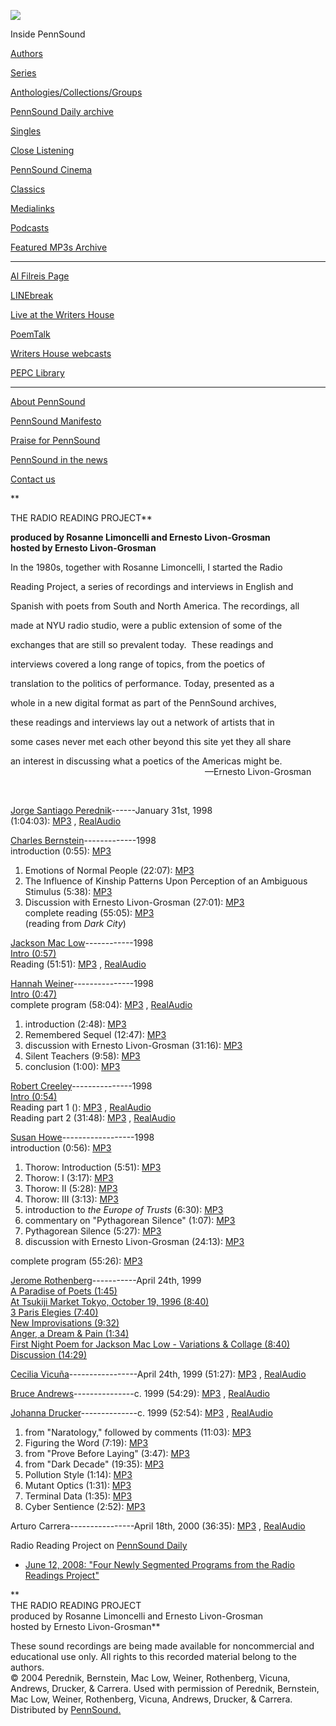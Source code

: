 ![](PennSound_flat.gif)

  

  
  

Inside PennSound

[Authors](authors.php)

[Series](series.php)

[Anthologies/Collections/Groups](anthologies.php)

[PennSound Daily archive](http://writing.upenn.edu/pennsound/daily)

[Singles](http://writing.upenn.edu/pennsound/singles)

[Close Listening](Close-Listening.php)

[PennSound Cinema](video.php)

[Classics](classics.php)

[Medialinks](http://writing.upenn.edu/wh/multimedia/medialinks/index.php)

[Podcasts](http://writing.upenn.edu/pennsound/podcasts.php)

[Featured MP3s Archive](featured-resources-archive.php)

------------------------------------------------------------------------

[Al Filreis Page](Filreis.html)

[LINEbreak](LINEbreak.html)

[Live at the Writers House](http://writing.upenn.edu/%7Ewh/involved/series/live/)

[PoemTalk](http://jacket2.org/content/poem-talk)

[Writers House webcasts](http://writing.upenn.edu/%7Ewh/webcasts/)

[PEPC
Library](http://writing.upenn.edu/pepc/contents.html)

------------------------------------------------------------------------

[About PennSound](http://writing.upenn.edu/pennsound/about.php)

[PennSound Manifesto](http://writing.upenn.edu/pennsound/manifesto.php)

<span class="quoted1">[Praise for PennSound](http://writing.upenn.edu/pennsound/praise.php)</span>

[PennSound in the news](http://writing.upenn.edu/pennsound/news)

[Contact us](mailto:pennsound@writing.upenn.edu)

**  
  
THE RADIO
READING PROJECT**

**produced
by Rosanne Limoncelli and Ernesto Livon-Grosman  
hosted by Ernesto Livon-Grosman**

In the 1980s, together with Rosanne Limoncelli, I started
the Radio 

Reading Project, a series of recordings and interviews in
English and 

Spanish with poets from South and North America. The recordings,
all 

made at NYU radio studio, were a public extension of some
of the 

exchanges that are still so prevalent today.  These
readings and 

interviews covered a long range of topics, from the poetics
of 

translation to the politics of performance. Today, presented
as a 

whole in a new digital format as part of the PennSound archives, 

these readings and interviews lay out a network of artists
that in 

some cases never met each other beyond this site yet they
all share 

an interest in discussing what a poetics of the Americas
might be.  
                                                                               —Ernesto
Livon-Grosman

 

[Jorge Santiago Perednik](http://writing.upenn.edu/pennsound/x/Perednik.php)------January 31st, 1998  
(1:04:03): [MP3](http://media.sas.upenn.edu/pennsound/authors/Perednik/Perednik-Jorge-Santiago_Radio-Readings-Project_01-31-98.mp3)
, [RealAudio](http://media.sas.upenn.edu/pennsound/authors/Perednik/Perednik-Jorge-Santiago_Radio-Readings-Project_01-31-98.rm)  
  
[Charles Bernstein](Bernstein.html)-------------1998  
introduction (0:55):
[MP3](http://media.sas.upenn.edu/pennsound/authors/Bernstein/radio/RRP/Bernstein-Charles_01_Radio-Reading-Project_intro_1998.mp3)  
1. Emotions of Normal People (22:07):
[MP3](http://media.sas.upenn.edu/pennsound/authors/Bernstein/radio/RRP/Bernstein-Charles_02_Emotions-of-Normal-People_Radio-Reading-Project_1998.mp3)  
2. The Influence of Kinship Patterns Upon Perception of an Ambiguous Stimulus (5:38):
[MP3](http://media.sas.upenn.edu/pennsound/authors/Bernstein/radio/RRP/Bernstein-Charles_03_The-Influence-of-Kinship-Patterns_Radio-Reading-Project_1998.mp3)  
3. Discussion with Ernesto Livon-Grosman (27:01):
[MP3](http://media.sas.upenn.edu/pennsound/authors/Bernstein/radio/RRP/Bernstein-Charles_04_Discussion_Radio-Reading-Project_1998.mp3)  
complete reading (55:05):
[MP3](http://media.sas.upenn.edu/pennsound/authors/Bernstein/radio/RRP/Bernstein-Charles_Radio-Reading-Project_1998.mp3)  
(reading from *Dark City*)

[Jackson Mac Low](Mac-Low.html)------------1998  
[Intro
(0:57)](http://media.sas.upenn.edu/pennsound/authors/Mac-Low/Mac-Low-Jackson_01_Radio-Reading-Project-intro.mp3)  
Reading (51:51): [MP3](http://media.sas.upenn.edu/pennsound/authors/Mac-Low/Mac-Low-Jackson_02_Radio-Reading-Project.mp3)
, [RealAudio](http://media.sas.upenn.edu/pennsound/authors/Mac-Low/Mac-Low-Jackson_02_Radio-Reading-Project.rm)

[Hannah Weiner](Weiner.html)---------------1998  
[Intro
(0:47)](http://media.sas.upenn.edu/pennsound/authors/Weiner/Weiner-Hannah_01_Radio-Reading-Project-intro.mp3)  
complete program (58:04): [MP3](http://media.sas.upenn.edu/pennsound/authors/Weiner/Weiner-Hannah_02_Radio-Reading-Project.mp3)
, [RealAudio](http://media.sas.upenn.edu/pennsound/authors/Weiner/Weiner-Hannah_02_Radio-Reading-Project.rm)  
1. introduction (2:48):
[MP3](http://media.sas.upenn.edu/pennsound/authors/Weiner/RRP/Weiner-Hannah_01_Intro_Radio-Reading-Project_1998.mp3)  
2. Remembered Sequel (12:47):
[MP3](http://media.sas.upenn.edu/pennsound/authors/Weiner/RRP/Weiner-Hannah_02_Remembered-Sequel_Radio-Reading-Project_1998.mp3)  
3. discussion with Ernesto Livon-Grosman (31:16):
[MP3](http://media.sas.upenn.edu/pennsound/authors/Weiner/RRP/Weiner-Hannah_03_Discussion_Radio-Reading-Project_1998.mp3)  
4. Silent Teachers (9:58):
[MP3](http://media.sas.upenn.edu/pennsound/authors/Weiner/RRP/Weiner-Hannah_04_Silent-Teachers_Radio-Reading-Project_1998.mp3)  
5. conclusion (1:00):
[MP3](http://media.sas.upenn.edu/pennsound/authors/Weiner/RRP/Weiner-Hannah_05_Conclusion_Radio-Reading-Project_1998.mp3)  
  

[Robert Creeley](Creeley.html)---------------1998  
[Intro
(0:54)](http://media.sas.upenn.edu/pennsound/authors/Creeley/Creeley-Robert_01_Radio-Reading-Project-intro.mp3)  
Reading part 1 (): [MP3](http://media.sas.upenn.edu/pennsound/authors/Creeley/Creeley-Robert_02_Radio-Reading-Project.mp3)
, [RealAudio](http://media.sas.upenn.edu/pennsound/authors/Creeley/Creeley-Robert_02_Radio-Reading-Project.rm)  
Reading part 2 (31:48): [MP3](http://media.sas.upenn.edu/pennsound/authors/Creeley/Creeley-Robert_03_Radio-Reading-Project.mp3)
, [RealAudio](http://media.sas.upenn.edu/pennsound/authors/Creeley/Creeley-Robert_03_Radio-Reading-Project.rm)

[Susan Howe](Howe.html)------------------1998  
introduction (0:56):
[MP3](http://media.sas.upenn.edu/pennsound/authors/Howe/RRP/Howe-Susan_01_Radio-Reading-Project-intro.mp3)  
1. Thorow: Introduction (5:51):
[MP3](http://media.sas.upenn.edu/pennsound/authors/Howe/RRP/Howe-Susan_01_Thorow-Intro_Radio-Reading-Project_1998.mp3)  
2. Thorow: I (3:17):
[MP3](http://media.sas.upenn.edu/pennsound/authors/Howe/RRP/Howe-Susan_02_Thorow-1_Radio-Reading-Project_1998.mp3)  
3. Thorow: II (5:28):
[MP3](http://media.sas.upenn.edu/pennsound/authors/Howe/RRP/Howe-Susan_03_Thorow-2_Radio-Reading-Project_1998.mp3)  
4. Thorow: III (3:13):
[MP3](http://media.sas.upenn.edu/pennsound/authors/Howe/RRP/Howe-Susan_04_Thorow-3_Radio-Reading-Project_1998.mp3)  
5. introduction to *the Europe of Trusts* (6:30):
[MP3](http://media.sas.upenn.edu/pennsound/authors/Howe/RRP/Howe-Susan_05_Intro-to-Europe-of-Trusts_Radio-Reading-Project_1998.mp3)  
6. commentary on "Pythagorean Silence" (1:07):
[MP3](http://media.sas.upenn.edu/pennsound/authors/Howe/RRP/Howe-Susan_06_Pythagorean-commentary_Radio-Reading-Project_1998.mp3)  
7. Pythagorean Silence (5:27):
[MP3](http://media.sas.upenn.edu/pennsound/authors/Howe/RRP/Howe-Susan_07_Pythagorean-Silence_Radio-Reading-Project_1998.mp3)  
8. discussion with Ernesto Livon-Grosman (24:13):
[MP3]()  
  
complete program (55:26):
[MP3](http://media.sas.upenn.edu/pennsound/authors/Howe/RRP/Howe-Susan_02_Radio-Reading-Project.mp3)  
  
  
[Jerome Rothenberg](Rothenberg.html)-----------April 24th, 1999  
[A
Paradise of Poets (1:45)](http://media.sas.upenn.edu/pennsound/authors/Rothenberg/RRP/Rothenberg-Jerome_01_A-Paradise-of-Poets_Radio-Rdng-Proj_04-24-99.mp3)  
[At
Tsukiji Market Tokyo, October 19, 1996 (8:40)](http://media.sas.upenn.edu/pennsound/authors/Rothenberg/RRP/Rothenberg-Jerome_02_At-Tsukiji-Market-Tokyo-Oct-19-96_Radio-Rdng-Proj_04-24-99.mp3)  
[3
Paris Elegies (7:40)](http://media.sas.upenn.edu/pennsound/authors/Rothenberg/RRP/Rothenberg-Jerome_03_3-Paris-Elegies_Radio-Rdng-Proj_04-24-99.mp3)  
[New
Improvisations (9:32)](http://media.sas.upenn.edu/pennsound/authors/Rothenberg/RRP/Rothenberg-Jerome_04_New-Improvisations_Radio-Rdng-Proj_04-24-99.mp3)  
[Anger,
a Dream & Pain (1:34)](http://media.sas.upenn.edu/pennsound/authors/Rothenberg/RRP/Rothenberg-Jerome_05_Anger-a-Dream-&-Pain_Radio-Rdng-Proj_04-24-99.mp3)  
[First
Night Poem for Jackson Mac Low - Variations & Collage (8:40)](http://media.sas.upenn.edu/pennsound/authors/Rothenberg/RRP/Rothenberg-Jerome_06_First-Night-Poem-for-Mac-Low_Radio-Rdng-Proj_04-24-99.mp3)  
[Discussion
(14:29)](http://media.sas.upenn.edu/pennsound/authors/Rothenberg/RRP/Rothenberg-Jerome_07_discussion_Radio-Rdng-Proj_04-24-99.mp3)  
  
[Cecilia Vicuña](Vicuna.html)-----------------April 24th, 1999 (51:27): [MP3](http://media.sas.upenn.edu/pennsound/authors/Vicuna/Vicuna-Cecelia_Radio-Readings-Project_04-24-99.mp3)
, [RealAudio](http://media.sas.upenn.edu/pennsound/authors/Vicuna/Vicuna-Cecelia_Radio-Readings-Project_04-24-99.rm)  
  
[Bruce Andrews](Andrews.html)---------------c. 1999 (54:29): [MP3](http://media.sas.upenn.edu/pennsound/authors/Andrews/Andrews-Bruce_Radio-Readings-Project.mp3)
, [RealAudio](http://media.sas.upenn.edu/pennsound/authors/Andrews/Andrews-Bruce_Radio-Readings-Project.rm)

[Johanna Drucker](Drucker.html)--------------c. 1999 (52:54): [MP3](http://media.sas.upenn.edu/pennsound/authors/Drucker/Drucker-Johanna_Radio-Readings-Project.mp3)
, [RealAudio](http://media.sas.upenn.edu/pennsound/authors/Drucker/Drucker-Johanna_Radio-Readings-Project.rm)  
1. from "Naratology," followed by comments (11:03):
[MP3](http://media.sas.upenn.edu/pennsound/authors/Drucker/RRP/Drucker-Johanna_01_Naratology_Radio-Readings-Project_02-21-98.mp3)  
2. Figuring the Word (7:19):
[MP3](http://media.sas.upenn.edu/pennsound/authors/Drucker/RRP/Drucker-Johanna_02_Figuring-the-Word_Radio-Readings-Project_02-21-98.mp3)  
3. from "Prove Before Laying" (3:47):
[MP3](http://media.sas.upenn.edu/pennsound/authors/Drucker/RRP/Drucker-Johanna_03_Prove-Before-Laying_Radio-Readings-Project_02-21-98.mp3)  
4. from "Dark Decade" (19:35):
[MP3](http://media.sas.upenn.edu/pennsound/authors/Drucker/RRP/Drucker-Johanna_04_Dark-Decade_Radio-Readings-Project_02-21-98.mp3)  
5. Pollution Style (1:14):
[MP3](http://media.sas.upenn.edu/pennsound/authors/Drucker/RRP/Drucker-Johanna_05_Pollution-Style_Radio-Readings-Project_02-21-98.mp3)  
6. Mutant Optics (1:31):
[MP3](http://media.sas.upenn.edu/pennsound/authors/Drucker/RRP/Drucker-Johanna_06_Mutant-Optics_Radio-Readings-Project_02-21-98.mp3)  
7. Terminal Data (1:35):
[MP3](http://media.sas.upenn.edu/pennsound/authors/Drucker/RRP/Drucker-Johanna_07_Terminal-Data_Radio-Readings-Project_02-21-98.mp3)  
8. Cyber Sentience (2:52):
[MP3](http://media.sas.upenn.edu/pennsound/authors/Drucker/RRP/Drucker-Johanna_08_Cyber-Sentience_Radio-Readings-Project_02-21-98.mp3)  
  

Arturo Carrera----------------April 18th, 2000 (36:35): [MP3](http://media.sas.upenn.edu/pennsound/authors/Carrera/Carrera-Arturo_Radio-Readings-Project_04-18-00.mp3)
, [RealAudio](http://media.sas.upenn.edu/pennsound/authors/Carrera/Carrera-Arturo_Radio-Readings-Project_04-18-00.rm)

  
Radio Reading Project on [PennSound Daily](http://writing.upenn.edu/pennsound/daily/)  

-   [June 12, 2008: "Four Newly Segmented Programs from the Radio Readings Project"](http://writing.upenn.edu/pennsound/daily/200806.php#12_19:45)

**  
THE RADIO READING PROJECT  
produced by Rosanne
Limoncelli and Ernesto Livon-Grosman  
hosted by Ernesto Livon-Grosman**

These sound recordings are being made available for noncommercial and educational
use only. All rights to this recorded material belong to the authors.  
© 2004 Perednik,
Bernstein, Mac Low, Weiner, Rothenberg, Vicuna, Andrews, Drucker, & Carrera.
Used with permission of Perednik, Bernstein, Mac Low, Weiner, Rothenberg,
Vicuna, Andrews, Drucker, & Carrera. Distributed by
[PennSound.](../index.html)
